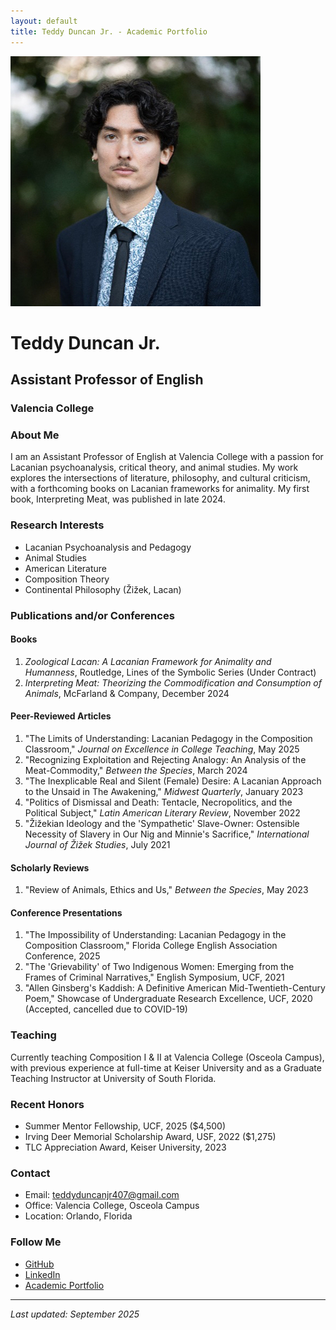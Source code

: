 ```yaml
---
layout: default
title: Teddy Duncan Jr. - Academic Portfolio
---
```


![Featured Image](/assets/featured-image.jpg)

# Teddy Duncan Jr.
## Assistant Professor of English
### Valencia College

### About Me
I am an Assistant Professor of English at Valencia College with a passion for Lacanian psychoanalysis, critical theory, and animal studies. My work explores the intersections of literature, philosophy, and cultural criticism, with a forthcoming books on Lacanian frameworks for animality. My first book, Interpreting Meat, was published in late 2024. 

### Research Interests
- Lacanian Psychoanalysis and Pedagogy
- Animal Studies
- American Literature
- Composition Theory
- Continental Philosophy (Žižek, Lacan)

### Publications and/or Conferences

#### Books
1. *Zoological Lacan: A Lacanian Framework for Animality and Humanness*, Routledge, Lines of the Symbolic Series (Under Contract)
2. *Interpreting Meat: Theorizing the Commodification and Consumption of Animals*, McFarland & Company, December 2024

#### Peer-Reviewed Articles
1. "The Limits of Understanding: Lacanian Pedagogy in the Composition Classroom," *Journal on Excellence in College Teaching*, May 2025
2. "Recognizing Exploitation and Rejecting Analogy: An Analysis of the Meat-Commodity," *Between the Species*, March 2024
3. "The Inexplicable Real and Silent (Female) Desire: A Lacanian Approach to the Unsaid in The Awakening," *Midwest Quarterly*, January 2023
4. "Politics of Dismissal and Death: Tentacle, Necropolitics, and the Political Subject," *Latin American Literary Review*, November 2022
5. "Žižekian Ideology and the 'Sympathetic' Slave-Owner: Ostensible Necessity of Slavery in Our Nig and Minnie's Sacrifice," *International Journal of Žižek Studies*, July 2021

#### Scholarly Reviews
1. "Review of Animals, Ethics and Us," *Between the Species*, May 2023

#### Conference Presentations
1. "The Impossibility of Understanding: Lacanian Pedagogy in the Composition Classroom," Florida College English Association Conference, 2025
2. "The 'Grievability' of Two Indigenous Women: Emerging from the Frames of Criminal Narratives," English Symposium, UCF, 2021
3. "Allen Ginsberg's Kaddish: A Definitive American Mid-Twentieth-Century Poem," Showcase of Undergraduate Research Excellence, UCF, 2020 (Accepted, cancelled due to COVID-19)

### Teaching
Currently teaching Composition I & II at Valencia College (Osceola Campus), with previous experience at full-time at Keiser University and as a Graduate Teaching Instructor at University of South Florida.

### Recent Honors
- Summer Mentor Fellowship, UCF, 2025 ($4,500)
- Irving Deer Memorial Scholarship Award, USF, 2022 ($1,275)
- TLC Appreciation Award, Keiser University, 2023

### Contact
- Email: [teddyduncanjr407@gmail.com](mailto:teddyduncanjr407@gmail.com)
- Office: Valencia College, Osceola Campus
- Location: Orlando, Florida

### Follow Me
- [GitHub](https://github.com/Tduncan15BRO)
- [LinkedIn](https://linkedin.com/in/teddy-duncan-jr) 
- [Academic Portfolio](https://tduncan15bro.github.io/My-CV2/)

---

*Last updated: September 2025*
